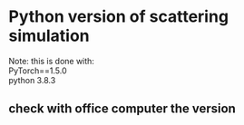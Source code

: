 # Python version of scattering simulation

Note: this is done with:  
    PyTorch==1.5.0  
    python 3.8.3 

## check with office computer the version
